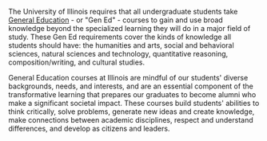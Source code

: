 The University of Illinois requires that all undergraduate students take [General Education](https://courses.illinois.edu/gened/DEFAULT/DEFAULT) - or "Gen Ed" - courses to gain and use broad knowledge beyond the specialized learning they will do in a major field of study. These Gen Ed requirements cover the kinds of knowledge all students should have: the humanities and arts, social and behavioral sciences, natural sciences and technology, quantitative reasoning, composition/writing, and cultural studies.

General Education courses at Illinois are mindful of our students' diverse backgrounds, needs, and interests, and are an essential component of the transformative learning that prepares our graduates to become alumni who make a significant societal impact. These courses build students' abilities to think critically, solve problems, generate new ideas and create knowledge, make connections between academic disciplines, respect and understand differences, and develop as citizens and leaders.